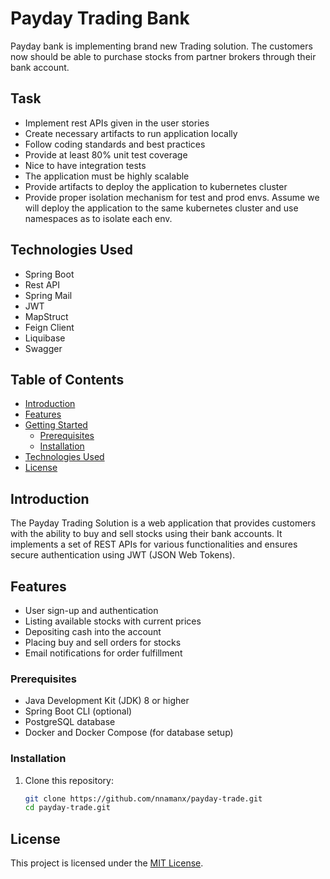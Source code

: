 <h1> Payday Trading Bank </h1>
Payday bank is implementing brand new Trading solution. The customers now should be able to purchase stocks from partner brokers through their bank account.

<h2>Task</h2>
<ul>
<li>Implement rest APIs given in the user stories</li>
<li>Create necessary artifacts to run application locally</li>
<li>Follow coding standards and best practices</li>
<li>Provide at least 80% unit test coverage</li>
<li>Nice to have integration tests</li>
<li>The application must be highly scalable</li>
<li>Provide artifacts to deploy the application to kubernetes cluster</li>
<li>Provide proper isolation mechanism for test and prod envs. Assume we will deploy the
application to the same kubernetes cluster and use namespaces as to isolate each env.</li>
</ul>

## Technologies Used

<ul>
<li>Spring Boot</li>
<li>Rest API</li>
<li>Spring Mail</li>
<li>JWT</li>
<li>MapStruct</li>
<li>Feign Client</li>
<li>Liquibase</li>
<li>Swagger</li>
</ul>

## Table of Contents

- [Introduction](#introduction)
- [Features](#features)
- [Getting Started](#getting-started)
    - [Prerequisites](#prerequisites)
    - [Installation](#installation)
- [Technologies Used](#technologies-used)
- [License](#license)

## Introduction

The Payday Trading Solution is a web application that provides customers with the ability to buy and sell stocks using
their bank accounts. It implements a set of REST APIs for various functionalities and ensures secure authentication
using JWT (JSON Web Tokens).

## Features

- User sign-up and authentication
- Listing available stocks with current prices
- Depositing cash into the account
- Placing buy and sell orders for stocks
- Email notifications for order fulfillment

### Prerequisites

- Java Development Kit (JDK) 8 or higher
- Spring Boot CLI (optional)
- PostgreSQL database
- Docker and Docker Compose (for database setup)

### Installation

1. Clone this repository:
   ```sh
   git clone https://github.com/nnamanx/payday-trade.git
   cd payday-trade.git

## License

This project is licensed under the [MIT License](LICENSE).







